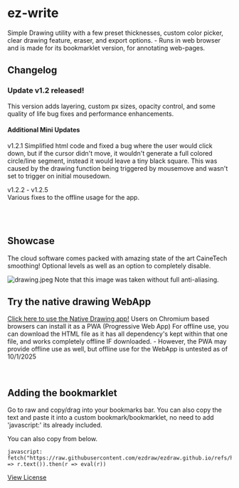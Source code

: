# ez-write
Simple Drawing utility with a few preset thicknesses, custom color picker, clear drawing feature, eraser, and export options. - Runs in web browser and is made for its bookmarklet version, for annotating web-pages.
<br>
## Changelog
### Update v1.2 released!
This version adds layering, custom px sizes, opacity control, and some quality of life bug fixes and performance enhancements.
#### Additional Mini Updates
v1.2.1 Simplified html code and fixed a bug where the user would click down, but if the cursor didn't move, it wouldn't generate a full colored circle/line segment, instead it would leave a tiny black square. This was caused by the drawing function being triggered by mousemove and wasn't set to trigger on initial mousedown.

v1.2.2 - v1.2.5 <br>
Various fixes to the offline usage for the app.


<br>
<br>
 
## Showcase

The cloud software comes packed with amazing state of the art CaineTech smoothing! Optional levels as well as an option to completely disable.

![drawing.jpeg](https://ezdraw.github.io/drawing.jpeg)
Note that this image was taken without full anti-aliasing.

## Try the native drawing WebApp
[Click here to use the Native Drawing app!](https://ezdraw.github.io/draw)
Users on Chromium based browsers can install it as a PWA (Progressive Web App)
For offline use, you can download the HTML file as it has all dependency's kept within that one file, and works completely offline IF downloaded. - However, the PWA may provide offline use as well, but offline use for the WebApp is untested as of 10/1/2025

 <br>
 

## Adding the bookmarklet


Go to raw and copy/drag into your bookmarks bar. You can also copy the text and paste it into a custom bookmark/bookmarklet, no need to add 'javascript:' its already included.

You can also copy from below.

```
javascript: fetch("https://raw.githubusercontent.com/ezdraw/ezdraw.github.io/refs/heads/main/bookmarklet.js").then(r => r.text()).then(r => eval(r))
```
[View License](https://ezdraw.github.io/mit)